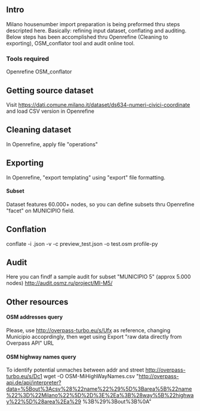 ## Intro
Milano housenumber import preparation is being preformed thru steps descripted here. Basically: refining input dataset, conflating and auditing. Below steps has been accomplished thru Openrefine (Cleaning to exporting), OSM_conflator tool and audit online tool.

### Tools required
Openrefine
OSM_conflator

## Getting source dataset
Visit https://dati.comune.milano.it/dataset/ds634-numeri-civici-coordinate and load CSV version in Openrefine

## Cleaning dataset
In Openrefine, apply file "operations"

## Exporting
In Openrefine, "export templating" using "export" file formatting.

#### Subset
Dataset features 60.000+ nodes, so you can define subsets thru Openrefine "facet" on MUNICIPIO field.

## Conflation
conflate -i <Openrefine exported>.json -v -c preview_test.json -o test.osm profile-py

## Audit
Here you can findf a sample audit for subset "MUNICIPIO 5" (approx 5.000 nodes)
http://audit.osmz.ru/project/MI-M5/

## Other resources
#### OSM addresses query
Please, use http://overpass-turbo.eu/s/Ufx as reference, changing Municipio <number> accoprdingly,
then wget using Export "raw data directly from Overpass API" URL
  
#### OSM highway names query
To identify potential unmaches between addr and street
http://overpass-turbo.eu/s/Dc1
wget -O OSM-MiHighWayNames.csv "http://overpass-api.de/api/interpreter?data=%5Bout%3Acsv%28%22name%22%29%5D%3Barea%5B%22name%22%3D%22Milano%22%5D%2D%3E%2Ea%3B%28way%5B%22highway%22%5D%28area%2Ea%29
%3B%29%3Bout%3B%0A"

